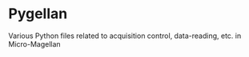 # Pygellan
Various Python files related to acquisition control, data-reading, etc. in Micro-Magellan
